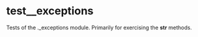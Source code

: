 # test__exceptions

Tests of the ._exceptions module. Primarily for exercising the __str__ methods.

